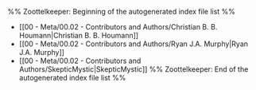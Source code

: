 %% Zoottelkeeper: Beginning of the autogenerated index file list  %%
-  [[00 - Meta/00.02 - Contributors and Authors/Christian B. B. Houmann|Christian B. B. Houmann]]
-  [[00 - Meta/00.02 - Contributors and Authors/Ryan J.A. Murphy|Ryan J.A. Murphy]]
-  [[00 - Meta/00.02 - Contributors and Authors/SkepticMystic|SkepticMystic]]
%% Zoottelkeeper: End of the autogenerated index file list  %%
